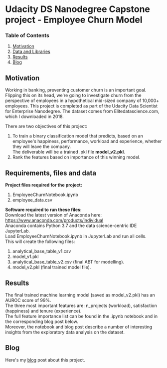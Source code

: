 # Udacity DS Nanodegree Capstone project - Employee Churn Model

### Table of Contents

1. [Motivation](#motivation)
2. [Data and Libraries](#requirements)
3. [Results](#results)
4. [Blog](#blog)

## Motivation <a name="libraries"></a>

Working in banking, preventing customer churn is an important goal. Flipping this on its head, we're going to investigate churn from the perspective of employees in a hypothetical mid-sized company of 10,000+ employees. This project is completed as part of the Udacity Data Scientist for Enterprise Nanodegree. The dataset comes from Elitedatascience.com, which I downloaded in 2018.

There are two objectives of this project:
1. To train a binary classification model that predicts, based on an employee's happiness, performance, workload and experience, whether they will leave the company.<br>
The deliverable will be a trained .pkl file **model_v2.pkl**.
2. Rank the features based on importance of this winning model.

## Requirements, files and data <a name="requirements"></a>

**Project files required for the project:**
1) EmployeeChurnNotebook.ipynb
2) employee_data.csv

**Software required to run these files:**<br>
Download the latest version of Anaconda here: https://www.anaconda.com/products/individual<br>
Anaconda contains Python 3.7 and the data science-centric IDE JupyterLab.<br>
Load EmployeeChurnNotebook.ipynb in JupyterLab and run all cells.<br>
This will create the following files:
1) analytical_base_table_v1.csv
2) model_v1.pkl
3) analytical_base_table_v2.csv (final ABT for modelling).
4) model_v2.pkl (final trained model file).

## Results <a name="results"></a>

The final trained machine learning model (saved as model_v2.pkl) has an AUROC score of 99%.<br>
The three most important features are: n_projects (workload), satisfaction (happiness) and tenure (experience).<br> 
The full feature importance list can be found in the .ipynb notebook and in the corresponding blog post below.<br>
Moreover, the notebook and blog post describe a number of interesting insights from the exploratory data analysis on the dataset.

## Blog <a name="blog"></a>
Here's my [blog](https://medium.com/@col_jung/will-your-employee-leave-a-machine-learning-model-8484c2a6663e "blog") post about this project.